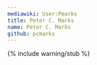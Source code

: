 ```yaml
---
mediawiki: User:Pmarks
title: Peter C. Marks
name: Peter C. Marks
github: pcmarks
---
```


{% include warning/stub %}
